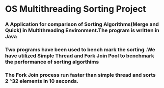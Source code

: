 # OS Multithreading Sorting Project 

### A Application for comparison of Sorting Algorithms(Merge and Quick) in Multithreading Environment.The program is written in Java
### Two programs have been used to bench mark the sorting .We have utilized Simple Thread and Fork Join Pool to benchmark the performance of sorting algorthims
### The Fork Join process run faster than simple thread and sorts 2 ^32 elements in 10 seconds.
